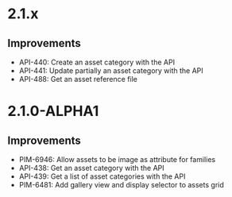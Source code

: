 # 2.1.x

## Improvements

- API-440: Create an asset category with the API
- API-441: Update partially an asset category with the API
- API-488: Get an asset reference file

# 2.1.0-ALPHA1

## Improvements

- PIM-6946: Allow assets to be image as attribute for families
- API-438: Get an asset category with the API
- API-439: Get a list of asset categories with the API
- PIM-6481: Add gallery view and display selector to assets grid
